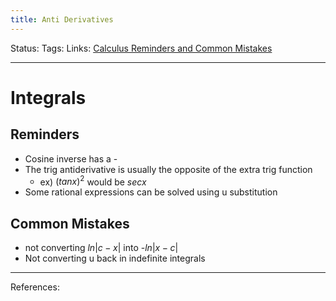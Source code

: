 ```yaml
---
title: Anti Derivatives
---
```

Status:
Tags:
Links: [Calculus Reminders and Common Mistakes](out/calculus-reminders-and-common-mistakes.md)
___
# Integrals
## Reminders
- Cosine inverse has a -
- The trig antiderivative is usually the opposite of the extra trig function
	- ex) $(tan x)^2$ would be $sec x$
- Some rational expressions can be solved using u substitution
## Common Mistakes
- not converting $ln|c-x|$ into -$ln|x-c|$
- Not converting u back in indefinite integrals
___
References: